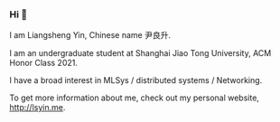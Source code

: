 ### Hi 🥰

I am Liangsheng Yin, Chinese name 尹良升.

I am an undergraduate student at Shanghai Jiao Tong University, ACM Honor Class 2021. 

I have a broad interest in MLSys / distributed systems / Networking.

To get more information about me, check out my personal website, http://lsyin.me.

<!--
**hnyls2002/hnyls2002** is a ✨ _special_ ✨ repository because its `README.md` (this file) appears on your GitHub profile.

Here are some ideas to get you started:

- 🔭 I’m currently working on ...
- 🌱 I’m currently learning ...
- 👯 I’m looking to collaborate on ...
- 🤔 I’m looking for help with ...
- 💬 Ask me about ...
- 📫 How to reach me: ...
- 😄 Pronouns: ...
- ⚡ Fun fact: ...
-->
